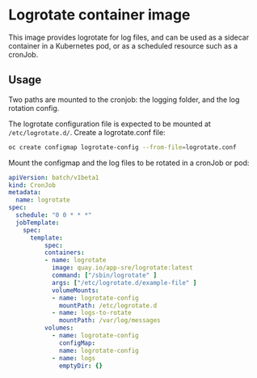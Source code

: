 # Logrotate container image

This image provides logrotate for log files, and can be used as a sidecar container
in a Kubernetes pod, or as a scheduled resource such as a cronJob.

## Usage

Two paths are mounted to the cronjob: the logging folder, and the log rotation config.

The logrotate configuration file is expected to be mounted at `/etc/logrotate.d/`.
Create a logrotate.conf file:

```bash
oc create configmap logrotate-config --from-file=logrotate.conf
```

Mount the configmap and the log files to be rotated in a cronJob or pod:

```yaml
apiVersion: batch/v1beta1
kind: CronJob
metadata:
  name: logrotate
spec:
  schedule: "0 0 * * *"
  jobTemplate:
    spec:
      template:
          spec:
          containers:
          - name: logrotate
            image: quay.io/app-sre/logrotate:latest
            command: ["/sbin/logrotate" ]
            args: ["/etc/logrotate.d/example-file" ]
            volumeMounts:
            - name: logrotate-config
              mountPath: /etc/logrotate.d
            - name: logs-to-rotate
              mountPath: /var/log/messages
          volumes:
            - name: logrotate-config
              configMap:
              name: logrotate-config
            - name: logs
              emptyDir: {}
```
